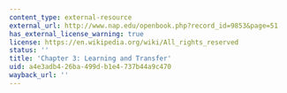 ```yaml
---
content_type: external-resource
external_url: http://www.nap.edu/openbook.php?record_id=9853&page=51
has_external_license_warning: true
license: https://en.wikipedia.org/wiki/All_rights_reserved
status: ''
title: 'Chapter 3: Learning and Transfer'
uid: a4e3adb4-26ba-499d-b1e4-737b44a9c470
wayback_url: ''
---
```

